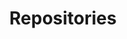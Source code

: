 ---
layout: page
title: Repositories
nav: true
permalink: /repositories/
nav_order: 7
dropdown: false
children:
    - title: Repositories
      permalink: /repositories/
    - title: divider
    - title: Projects
      permalink: /projects/
---